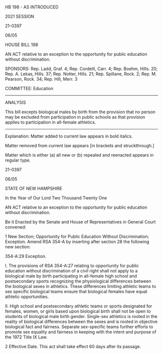  HB 198 - AS INTRODUCED

 

 

2021 SESSION

 21-0397

 06/05

 

HOUSE BILL 198

 

AN ACT relative to an exception to the opportunity for public education without discrimination.

 

SPONSORS: Rep. Ladd, Graf. 4; Rep. Cordelli, Carr. 4; Rep. Boehm, Hills. 20; Rep. A. Lekas, Hills. 37; Rep. Notter, Hills. 21; Rep. Spillane, Rock. 2; Rep. M. Pearson, Rock. 34; Rep. Hill, Merr. 3

 

COMMITTEE: Education

 

-----------------------------------------------------------------

 

ANALYSIS

 

 This bill excepts biological males by birth from the provision that no person may be excluded from participation in public schools as that provision applies to participation in all-female athletics.

 

- - - - - - - - - - - - - - - - - - - - - - - - - - - - - - - - - - - - - - - - - - - - - - - - - - - - - - - - - - - - - - - - - - - - - - - - - - - 

 

Explanation: Matter added to current law appears in bold italics.

 Matter removed from current law appears [in brackets and struckthrough.]

 Matter which is either (a) all new or (b) repealed and reenacted appears in regular type.

 21-0397

 06/05

 

STATE OF NEW HAMPSHIRE

 

In the Year of Our Lord Two Thousand Twenty One

 

AN ACT relative to an exception to the opportunity for public education without discrimination.

 

Be it Enacted by the Senate and House of Representatives in General Court convened:

 

 1 New Section; Opportunity for Public Education Without Discrimination; Exception. Amend RSA 354-A by inserting after section 28 the following new section:

 354-A:29 Exception. 

 I. The provisions of RSA 354-A:27 relating to opportunity for public education without discrimination of a civil right shall not apply to a biological male by birth participating in all-female high school and postsecondary sports recognizing the physiological differences between the biological sexes in athletics. These differences limiting athletic teams to sex specific biological teams ensure that biological females have equal athletic opportunities. 

 II. High school and postsecondary athletic teams or sports designated for females, women, or girls based upon biological birth shall not be open to students of biological male birth gender. Single-sex athletics is rooted in the reality of biological differences between the sexes and is rooted in objective biological fact and fairness. Separate sex-specific teams further efforts to promote sex equality and fairness in keeping with the intent and purpose of the 1972 Title IX Law. 

 2 Effective Date. This act shall take effect 60 days after its passage.

